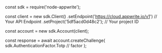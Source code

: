 const sdk = require('node-appwrite');

const client = new sdk.Client()
    .setEndpoint('https://cloud.appwrite.io/v1') // Your API Endpoint
    .setProject('5df5acd0d48c2'); // Your project ID

const account = new sdk.Account(client);

const response = await account.createChallenge(
    sdk.AuthenticationFactor.Totp // factor
);
